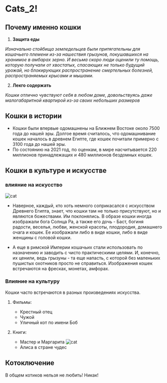 # Cats_2!
## Почему именно кошки
1. **Защита еды**

*Изначально стойбища земледельцев были притягательны для кошачьего племени из-за нашествия грызунов, покушавшихся на хранимое в амбарах зерно. И весьма скоро люди оценили ту помощь, которую получали от хвостатых, спасающих не только будущий урожай, но блокирующих распространение смертельных болезней, распространяемых крысами и мышами.*

2. **Лекго содержать**

*Кошки отлично чувствуют себя в любом доме, довольствуясь даже малогабаритной квартирой из-за своих небольших размеров*
## Кошки в истории
* Кошки были впервые одомашнены на Ближнем Востоке около 7500 года до нашей эры. Долгое время считалось, что одомашнивание кошек началось в древнем Египте, где кошек почитали примерно с 3100 года до нашей эры.
* По состоянию на 2021 год, по оценкам, в мире насчитывается 220 миллионов принадлежащих и 480 миллионов бездомных кошек.
## Кошки в культуре и искусстве
### **влияние на искусство**
![cat](https://img.freepik.com/premium-photo/figurine-of-an-ancient-egyptian-cat-on-a-white-background_379858-736.jpg?w=360)

* Наверное, каждый, кто хоть немного соприкасался с искусством Древнего Египта, знает, что кошки там не только присутствуют, но и являются божествами. Им поклонялись. В образе кошки иногда изображали бога Солнца Ра, а также его дочь - Баст, богиня радости, веселья, любви, женской красоты, плодородия, домашнего очага и кошек. Ее изображали либо в виде кошки, либо в виде женщины с головой кошки.

* А еще в римской Империи кошачьих стали использовать по назначению и заводить с чисто практическими целями. И, конечно, их ценили, ведь грызуны - та еще напасть, с которой без маленьких пушистых охотников просто не справиться. Изображения кошек встречаются на фресках, монетах, амфорах.
### **Влияние на культуру**
Кошки часто встречаются в разных произведениях искусства.
1. Фильмы: 

    * Крестный отец
    * Чужой
    * Уличный кот по имени Боб
2. Книги:
    * Мастер и Маргарита
    ![cat](https://img2.joyreactor.cc/pics/comment/%D0%BA%D1%80%D0%B0%D1%81%D0%B8%D0%B2%D1%8B%D0%B5-%D0%BA%D0%B0%D1%80%D1%82%D0%B8%D0%BD%D0%BA%D0%B8-%D0%BA%D0%BE%D1%82-%D0%B1%D0%B5%D0%B3%D0%B5%D0%BC%D0%BE%D1%82-Maxim-Kozlov-2744875.jpeg)
    * Алиса в стране чудес
    
## Котоключение
В общем котиков нельзя не любить!
Никак!